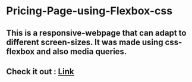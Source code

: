 # Pricing-Page-using-Flexbox-css
## This is a responsive-webpage that can adapt to different screen-sizes. It was made using css-flexbox and also media queries.
## Check it out : [Link]('https://vamsi-2001.github.io/Pricing-Page-using-Flexbox-css/')

